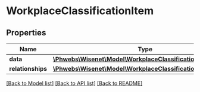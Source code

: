 # WorkplaceClassificationItem

## Properties
Name | Type | Description | Notes
------------ | ------------- | ------------- | -------------
**data** | [**\Phwebs\Wisenet\Model\WorkplaceClassification**](WorkplaceClassification.md) |  | [optional] 
**relationships** | [**\Phwebs\Wisenet\Model\WorkplaceClassificationRelationships**](WorkplaceClassificationRelationships.md) |  | [optional] 

[[Back to Model list]](../../README.md#documentation-for-models) [[Back to API list]](../../README.md#documentation-for-api-endpoints) [[Back to README]](../../README.md)

